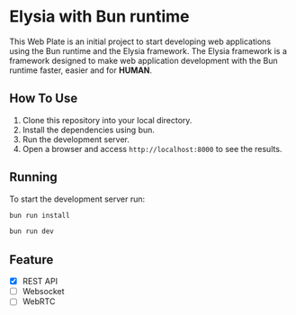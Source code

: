 # Elysia with Bun runtime

This Web Plate is an initial project to start developing web applications using the Bun runtime and the Elysia framework. The Elysia framework is a framework designed to make web application development with the Bun runtime faster, easier and for **HUMAN**.

## How To Use

1. Clone this repository into your local directory.
2. Install the dependencies using bun.
3. Run the development server.
4. Open a browser and access `http://localhost:8000` to see the results.

## Running
To start the development server run:
```bash
bun run install

bun run dev
```

## Feature

- [x] REST API
- [ ] Websocket
- [ ] WebRTC
